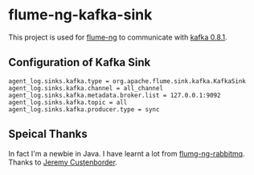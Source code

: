 flume-ng-kafka-sink
================

This project is used for [flume-ng](https://github.com/apache/flume) to communicate with [kafka 0.8.1](http://kafka.apache.org/).

Configuration of Kafka Sink
----------

    agent_log.sinks.kafka.type = org.apache.flume.sink.kafka.KafkaSink
    agent_log.sinks.kafka.channel = all_channel
    agent_log.sinks.kafka.metadata.broker.list = 127.0.0.1:9092
    agent_log.sinks.kafka.topic = all
    agent_log.sinks.kafka.producer.type = sync

Speical Thanks
---------

In fact I'm a newbie in Java. I have learnt a lot from [flumg-ng-rabbitmq](https://github.com/jcustenborder/flume-ng-rabbitmq). Thanks to [Jeremy Custenborder](https://github.com/jcustenborder).

